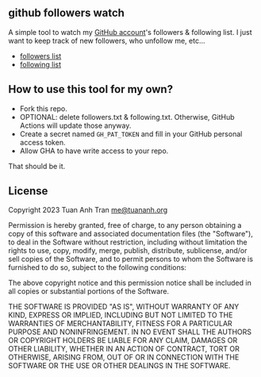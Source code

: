 github followers watch
----------------------

A simple tool to watch my [GitHub account](https://github.com/tuananh)'s followers & following list. I just want to keep track of new followers, who unfollow me, etc... 

- [followers list](followers.txt)
- [following list](following.txt)

## How to use this tool for my own?

- Fork this repo.
- OPTIONAL: delete followers.txt & following.txt. Otherwise, GitHub Actions will update those anyway.
- Create a secret named `GH_PAT_TOKEN` and fill in your GitHub personal access token.
- Allow GHA to have write access to your repo.

That should be it.

## License

Copyright 2023 Tuan Anh Tran <me@tuananh.org>

Permission is hereby granted, free of charge, to any person obtaining a copy of this software and associated documentation files (the "Software"), to deal in the Software without restriction, including without limitation the rights to use, copy, modify, merge, publish, distribute, sublicense, and/or sell copies of the Software, and to permit persons to whom the Software is furnished to do so, subject to the following conditions:

The above copyright notice and this permission notice shall be included in all copies or substantial portions of the Software.

THE SOFTWARE IS PROVIDED "AS IS", WITHOUT WARRANTY OF ANY KIND, EXPRESS OR IMPLIED, INCLUDING BUT NOT LIMITED TO THE WARRANTIES OF MERCHANTABILITY, FITNESS FOR A PARTICULAR PURPOSE AND NONINFRINGEMENT. IN NO EVENT SHALL THE AUTHORS OR COPYRIGHT HOLDERS BE LIABLE FOR ANY CLAIM, DAMAGES OR OTHER LIABILITY, WHETHER IN AN ACTION OF CONTRACT, TORT OR OTHERWISE, ARISING FROM, OUT OF OR IN CONNECTION WITH THE SOFTWARE OR THE USE OR OTHER DEALINGS IN THE SOFTWARE.
